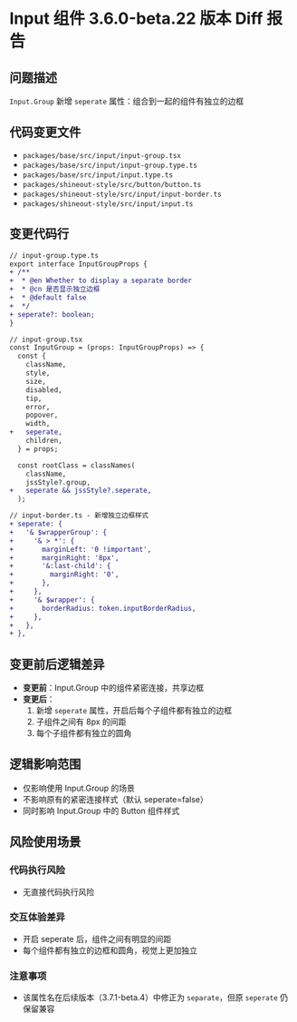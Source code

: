 # Input 组件 3.6.0-beta.22 版本 Diff 报告

## 问题描述
`Input.Group` 新增 `seperate` 属性：组合到一起的组件有独立的边框

## 代码变更文件
- `packages/base/src/input/input-group.tsx`
- `packages/base/src/input/input-group.type.ts`
- `packages/base/src/input/input.type.ts`
- `packages/shineout-style/src/button/button.ts`
- `packages/shineout-style/src/input/input-border.ts`
- `packages/shineout-style/src/input/input.ts`

## 变更代码行
```diff
// input-group.type.ts
export interface InputGroupProps {
+ /**
+  * @en Whether to display a separate border
+  * @cn 是否显示独立边框
+  * @default false
+  */
+ seperate?: boolean;
}

// input-group.tsx
const InputGroup = (props: InputGroupProps) => {
  const {
    className,
    style,
    size,
    disabled,
    tip,
    error,
    popover,
    width,
+   seperate,
    children,
  } = props;

  const rootClass = classNames(
    className,
    jssStyle?.group,
+   seperate && jssStyle?.seperate,
  );

// input-border.ts - 新增独立边框样式
+ seperate: {
+   '& $wrapperGroup': {
+     '& > *': {
+       marginLeft: '0 !important',
+       marginRight: '8px',
+       '&:last-child': {
+         marginRight: '0',
+       },
+     },
+     '& $wrapper': {
+       borderRadius: token.inputBorderRadius,
+     },
+   },
+ },
```

## 变更前后逻辑差异
- **变更前**：Input.Group 中的组件紧密连接，共享边框
- **变更后**：
  1. 新增 `seperate` 属性，开启后每个子组件都有独立的边框
  2. 子组件之间有 8px 的间距
  3. 每个子组件都有独立的圆角

## 逻辑影响范围
- 仅影响使用 Input.Group 的场景
- 不影响原有的紧密连接样式（默认 seperate=false）
- 同时影响 Input.Group 中的 Button 组件样式

## 风险使用场景

### 代码执行风险
- 无直接代码执行风险

### 交互体验差异
- 开启 seperate 后，组件之间有明显的间距
- 每个组件都有独立的边框和圆角，视觉上更加独立

### 注意事项
- 该属性名在后续版本（3.7.1-beta.4）中修正为 `separate`，但原 `seperate` 仍保留兼容
